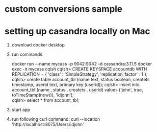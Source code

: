 # custom conversions sample
# setting up casandra locally on Mac
1. download docker desktop

2. run commands:

    docker run --name mycass -p 9042:9042 -d cassandra:3.11.5
    docker exec -it mycass cqlsh 
    cqlsh> CREATE KEYSPACE accountdb WITH REPLICATION = { 'class' : 'SimpleStrategy', 'replication_factor' : 1 };
    cqlsh> create table account_tbl (name text, status boolean, createts timestamp, userid text, primary key (userid));
    cqlsh> insert into account_tbl (name , status , createts , userid) values ('john', true, toTimeStamp(now()), 'idjohn');   
    cqlsh> select * from account_tbl;
3. start app
4. run following curl command:
   curl --location 'http://localhost:8075/Users/idjohn'
